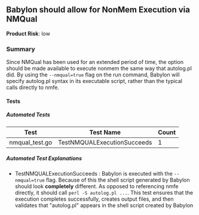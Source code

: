 ## Babylon should allow for NonMem Execution via NMQual
**Product Risk**: low

### Summary
Since NMQual has been used for an extended period of time, the option should be made available to execute nonmem the 
same way that autolog.pl did. By using the `--nmqual=true` flag on the run command, Babylon will specify autolog.pl 
syntax in its executable script, rather than the typical calls directly to nmfe.

#### Tests

##### Automated Tests

Test | Test Name | Count
-----|-----------|-------
nmqual_test.go| TestNMQUALExecutionSucceeds |1 

##### Automated Test Explanations
* TestNMQUALExecutionSucceeds : Babylon is executed with the `--nmqual=true` flag. Because of this the shell script
generated by Babylon should look __completely__ different. As opposed to referencing nmfe directly, it should call
`perl -S autolog.pl ...`. This test ensures that the execution completes successfully, creates output files, and then
validates that "autolog.pl" appears in the shell script created by Babylon